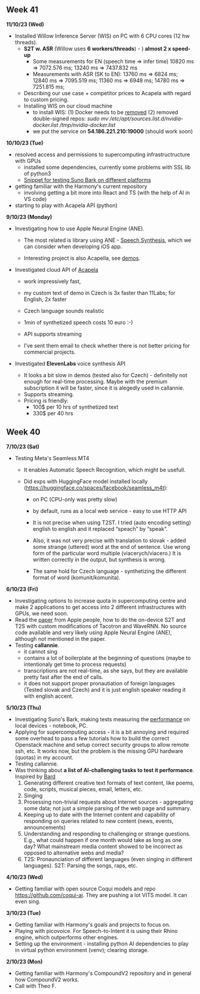 


## Week 41


**11/10/23 (Wed)** 
- Installed Willow Inference Server (WIS) on PC with 6 CPU cores (12 hw threads). 
  - **S2T w. ASR** (Willow uses **6 workers/threads**) - ) **almost 2 x speed-up**
    - Some measurements for EN  (speech time => infer time) 10820 ms => 7072.576 ms; 13240 ms => 7437.832 ms
    - Measurements with ASR (SK to EN): 13760 ms => 6824 ms; 12840 ms => 7095.519 ms; 11360 ms => 6948 ms; 14780 ms => 7251.815 ms;
  - Describing our use case + competitor prices to Acapela with regard to custom pricing. 
  - Installing WIS on our cloud machine 
    - to install WIS: 
      (1) Docker needs to be [removed](https://g.co/bard/share/73fa269c3f23)
      (2) removed double-signed repos:  *sudo mv /etc/apt/sources.list.d/nvidia-docker.list /tmp/nvidia-docker.list*
    - we put the service on **54.186.221.210:19000** (should work soon)

**10/10/23 (Tue)**
- resolved access and permissions to supercomputing infrastructructure with GPUs
  - installed some dependencies, currently some problems with SSL lib of python3
  - [Snippet for testing Suno Bark on different platforms](https://gist.github.com/ivan-homoliak-sutd/4be715812314668603ac780c72f11f04)
- getting familiar with the Harmony's current repository
  - involving getting a bit more into React and TS (with the help of AI in VS code)
- starting to play with Acapela API (python)


**9/10/23 (Monday)**
- Investigating how to use Apple Neural Engine (ANE). 
  
  - The most related is library using ANE - [Speech Synthesis](https://developer.apple.com/documentation/avfoundation/speech_synthesis "smartCard-inline"), which we can consider when developing iOS app.

   - Interesting project is also Acapella, see [demos](https://www.acapela-group.com/demos/ "smartCard-inline").
 
- Investigated cloud API of [Acapela](https://www.acapela-group.com/demos/)
  -  work impressively fast,

  - my custom text of demo in Czech is 3x faster than 11Labs; for English, 2x faster

  - Czech language sounds realistic

  - 1min of synthetized speech costs 10 euro :-)

  - API supports streaming
  - I’ve sent them email to check whether there is not better pricing for commercial projects.

- Investigated **ElevenLabs** voice synthesis API
  - It looks a bit slow in demos (tested also for Czech) - definitelly not enough for real-time processing. Maybe with the premium subscription it will be faster, since it is alegedly used in callannie.
  - Supports streaming.
  - Pricing is friendly:
    - 100$ per 10 hrs of synthetized text
    - 330$ per 40 hrs






## Week 40 

**7/10/23 (Sat)**
- Testing Meta's Seamless MT4
  - It enables Automatic Speech Recognition, which might be usefull.

  - Did exps with HuggingFace model installed locally (https://huggingface.co/spaces/facebook/seamless_m4t):
    - on PC (CPU-only was pretty slow)
    - by default, runs as a local web service - easy to use HTTP API  

    - It is not precise when using T2ST. I tried (auto encoding setting) english to english and it replaced “speach” by “speak”.

    - Also, it was not very precise with translation to slovak - added some strange (uttered) word at the end of sentence. Use wrong form of the particular word multiple (viacerych/viacero.) It is written correctly in the output, but synthesis is wrong. 
    - The same hold for Czech language - synthetizing the different format of word (komunit/komunita).

**6/10/23 (Fri)**
- Investigating options to increase quota in supercomputing centre and make 2 applications to get access into 2 different infrastructures with GPUs, we need soon. 
- Read the [paper](https://arxiv.org/pdf/2109.08710.pdf) from Apple people, how to do the on-device S2T and T2S with custom modifications of Tacotron and WaveRNN. No source code available and very likely using Apple Neural Engine (ANE), although not mentioned in the paper.
- Testing **callannie**.
  - it cannot sing
  - contains a lot of boilerplate at the beginning of questions (maybe to intentionaly get time to process requests)
  - transcriptions are not real-time, as she says, but they are available pretty fast after the end of calls.
  - it does not support proper pronautiation of foreign languages (Tested slovak and Czech) and it is just english speaker reading it with english accent.

**5/10/23 (Thu)**
- Investigating Suno's Bark, making tests measuring the [performance](https://docs.google.com/spreadsheets/d/19K1Z4wuYO1eUxwAzibDi4KdvOYjIWkoMsai8dqHaOXE/edit#gid=0) on local devices - notebook, PC. 
- Applying for supercomputing access - it is a bit annoying and required some overhead to pass a few tutorials how to build the correct Openstack machine and setup correct security groups to allow remote ssh, etc. It works now, but the problem is the missing GPU hardware (quotas) in my account.
- Testing callannie.
- Was thinking about **a list of AI-challenging tasks to test it performance**. Inspired by [Bard](https://bard.google.com/share/a0169941d76e)
  1. Generating different creative text formats of text content, like poems, code, scripts, musical pieces, email, letters, etc.
  2. Singing
  3. Prosessing non-trivial requests about Internet sources - aggregating some data; not just a simple parsing of the web page and summary.
  4.  Keeping up to date with the Internet content and capability of responding on queries related to new content (news, events, announcements)
  5. Understanding and responding to challenging or strange questions. E.g., what could happen if one month would take as long as one day? What mainstream media content showed to be incorrect as opposed to alternative webs and media?
  6.  T2S: Pronaunciation of different languages (even singing in different languages). S2T: Parsing the songs, raps, etc.

**4/10/23 (Wed)**
- Getting familiar with open source Coqui models and repo https://github.com/coqui-ai. They are pushing a lot VITS model. It can even sing.
  

**3/10/23 (Tue)**
- Getting familiar with Harmony's goals and projects to focus on.
- Playing with picovoice. For Speech-to-Intent it is using their Rhino engine, which outperforms other engines.
- Setting up the environment - installing python  AI dependencies to play in virtual python environment (venv); clearing storage.

**2/10/23 (Mon)**
- Getting familiar with Harmony's CompoundV2 repository and in general how CompoundV2 works. 
- Call with Theo F.


